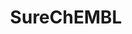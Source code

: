 ---
bigquery: https://console.cloud.google.com/bigquery?p=patents-public-data&d=ebi_surechembl&page=dataset
citation: '“SureChEMBL” by the European Bioinformatics Institute (EMBL-EBI), used
  under CC BY-SA 3.0. G. Papadatos, M. Davies, N. Dedman, J. Chambers, A. Gaulton,
  J. Siddle, R. Koks, S. A. Irvine, J. Pettersson, N. Goncharoff, A. Hersey, J. P.
  Overington (2016). SureChEMBL: a large-scale, chemically annotated patent document
  database. Nucleic Acids Research Database Issue, 44, D1220-D1228, DOI:10.1093/nar/gkv1253,
  PMID:26582922.'
contributors: G. Papadatos, M. Davies, N. Dedman, J. Chambers, A. Gaulton, J. Siddle,
  R. Koks, S. A. Irvine, J. Pettersson, N. Goncharoff, A. Hersey, J. P. Overington
cost: None
description: 'SureChEMBL is a publicly available large-scale resource containing compounds
  extracted from the full text, images and attachments of patent documents. The data
  are extracted from the patent literature according to an automated text and image-mining
  pipeline on a daily basis. SureChEMBL provides access to a previously unavailable,
  open and timely set of annotated compound-patent associations, complemented with
  sophisticated combined structure and keyword-based search capabilities against the
  compound repository and patent document corpus. Currently, the database contains
  17 million compounds extracted from 14 million patent documents. '
documentation: http://chembl.blogspot.com/
doi: https://doi.org/10.1093/nar/gkv1253
last_edit: 04/08/2022, 14:54:28
location: https://www.surechembl.org/search/
maintained_by: EMBL-EBI, an outstation of European Molecular Biology Laboratory
schema_fields:
- publication_number
- publication_date
- schembl_id
- patent_id
- field_frequency
- field
- inchi_key
- smiles
- corpus_frequency
shortname: surechembl
tags:
- biotechnology
- health
- chemical
- bioinformatics
- medical
terms_of_use: https://www.surechembl.org/terms/
title: SureChEMBL
uuid: 8c2b2faf-df08-45f9-9ad1-ddf3ca722b12
---